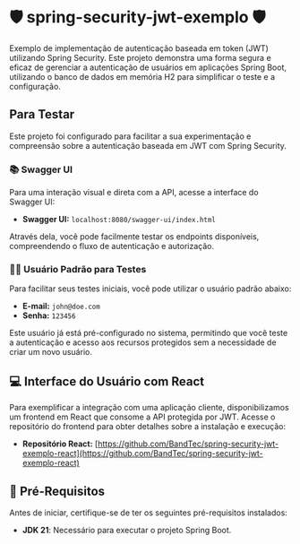 # 🛡 spring-security-jwt-exemplo 🛡
Exemplo de implementação de autenticação baseada em token (JWT) utilizando Spring Security. Este projeto demonstra uma forma segura e eficaz de gerenciar a autenticação de usuários em aplicações Spring Boot, utilizando o banco de dados em memória H2 para simplificar o teste e a configuração.

## Para Testar
Este projeto foi configurado para facilitar a sua experimentação e compreensão sobre a autenticação baseada em JWT com Spring Security.

### 📚 Swagger UI
Para uma interação visual e direta com a API, acesse a interface do Swagger UI:

- **Swagger UI:** `localhost:8080/swagger-ui/index.html`

Através dela, você pode facilmente testar os endpoints disponíveis, compreendendo o fluxo de autenticação e autorização.

### 🧑‍💼 Usuário Padrão para Testes
Para facilitar seus testes iniciais, você pode utilizar o usuário padrão abaixo:
- **E-mail:** `john@doe.com`
- **Senha:** `123456`

Este usuário já está pré-configurado no sistema, permitindo que você teste a autenticação e acesso aos recursos protegidos sem a necessidade de criar um novo usuário.

## 💻 Interface do Usuário com React
Para exemplificar a integração com uma aplicação cliente, disponibilizamos um frontend em React que consome a API protegida por JWT. Acesse o repositório do frontend para obter detalhes sobre a instalação e execução:

- **Repositório React:** [https://github.com/BandTec/spring-security-jwt-exemplo-react](https://github.com/BandTec/spring-security-jwt-exemplo-react)

## 📘 Pré-Requisitos
Antes de iniciar, certifique-se de ter os seguintes pré-requisitos instalados:
- **JDK 21**: Necessário para executar o projeto Spring Boot.
